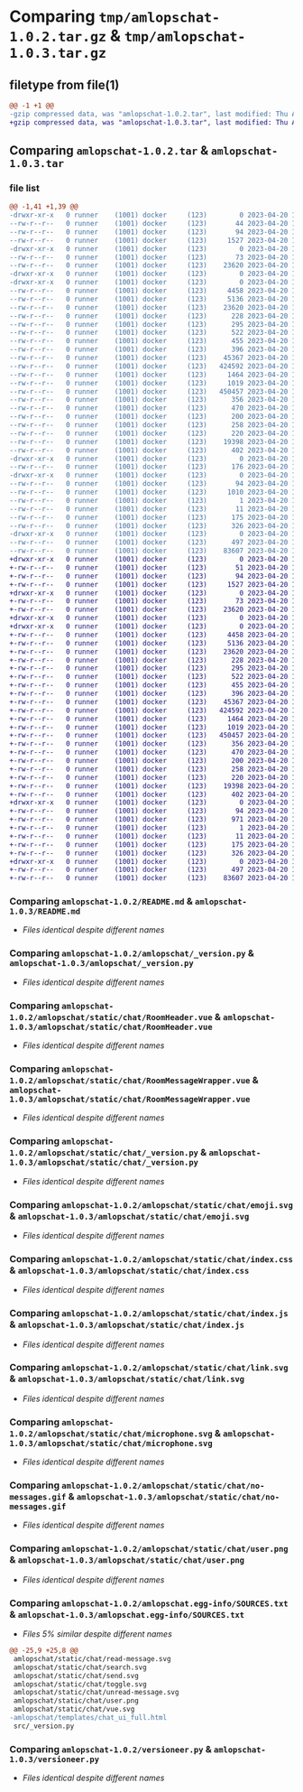# Comparing `tmp/amlopschat-1.0.2.tar.gz` & `tmp/amlopschat-1.0.3.tar.gz`

## filetype from file(1)

```diff
@@ -1 +1 @@
-gzip compressed data, was "amlopschat-1.0.2.tar", last modified: Thu Apr 20 14:44:34 2023, max compression
+gzip compressed data, was "amlopschat-1.0.3.tar", last modified: Thu Apr 20 15:10:27 2023, max compression
```

## Comparing `amlopschat-1.0.2.tar` & `amlopschat-1.0.3.tar`

### file list

```diff
@@ -1,41 +1,39 @@
-drwxr-xr-x   0 runner    (1001) docker     (123)        0 2023-04-20 14:44:34.332441 amlopschat-1.0.2/
--rw-r--r--   0 runner    (1001) docker     (123)       44 2023-04-20 14:43:50.000000 amlopschat-1.0.2/MANIFEST.in
--rw-r--r--   0 runner    (1001) docker     (123)       94 2023-04-20 14:44:34.332441 amlopschat-1.0.2/PKG-INFO
--rw-r--r--   0 runner    (1001) docker     (123)     1527 2023-04-20 14:43:50.000000 amlopschat-1.0.2/README.md
-drwxr-xr-x   0 runner    (1001) docker     (123)        0 2023-04-20 14:44:34.324441 amlopschat-1.0.2/amlopschat/
--rw-r--r--   0 runner    (1001) docker     (123)       73 2023-04-20 14:44:22.000000 amlopschat-1.0.2/amlopschat/__init__.py
--rw-r--r--   0 runner    (1001) docker     (123)    23620 2023-04-20 14:44:22.000000 amlopschat-1.0.2/amlopschat/_version.py
-drwxr-xr-x   0 runner    (1001) docker     (123)        0 2023-04-20 14:44:34.324441 amlopschat-1.0.2/amlopschat/static/
-drwxr-xr-x   0 runner    (1001) docker     (123)        0 2023-04-20 14:44:34.332441 amlopschat-1.0.2/amlopschat/static/chat/
--rw-r--r--   0 runner    (1001) docker     (123)     4458 2023-04-20 14:44:22.000000 amlopschat-1.0.2/amlopschat/static/chat/RoomHeader.vue
--rw-r--r--   0 runner    (1001) docker     (123)     5136 2023-04-20 14:44:22.000000 amlopschat-1.0.2/amlopschat/static/chat/RoomMessageWrapper.vue
--rw-r--r--   0 runner    (1001) docker     (123)    23620 2023-04-20 14:44:22.000000 amlopschat-1.0.2/amlopschat/static/chat/_version.py
--rw-r--r--   0 runner    (1001) docker     (123)      228 2023-04-20 14:44:22.000000 amlopschat-1.0.2/amlopschat/static/chat/arrow.svg
--rw-r--r--   0 runner    (1001) docker     (123)      295 2023-04-20 14:44:22.000000 amlopschat-1.0.2/amlopschat/static/chat/create-room.svg
--rw-r--r--   0 runner    (1001) docker     (123)      522 2023-04-20 14:44:22.000000 amlopschat-1.0.2/amlopschat/static/chat/emoji.svg
--rw-r--r--   0 runner    (1001) docker     (123)      455 2023-04-20 14:44:22.000000 amlopschat-1.0.2/amlopschat/static/chat/file.svg
--rw-r--r--   0 runner    (1001) docker     (123)      396 2023-04-20 14:44:22.000000 amlopschat-1.0.2/amlopschat/static/chat/header-chat-menu.svg
--rw-r--r--   0 runner    (1001) docker     (123)    45367 2023-04-20 14:44:22.000000 amlopschat-1.0.2/amlopschat/static/chat/index.css
--rw-r--r--   0 runner    (1001) docker     (123)   424592 2023-04-20 14:44:22.000000 amlopschat-1.0.2/amlopschat/static/chat/index.js
--rw-r--r--   0 runner    (1001) docker     (123)     1464 2023-04-20 14:44:22.000000 amlopschat-1.0.2/amlopschat/static/chat/link.svg
--rw-r--r--   0 runner    (1001) docker     (123)     1019 2023-04-20 14:44:22.000000 amlopschat-1.0.2/amlopschat/static/chat/microphone.svg
--rw-r--r--   0 runner    (1001) docker     (123)   450457 2023-04-20 14:44:22.000000 amlopschat-1.0.2/amlopschat/static/chat/no-messages.gif
--rw-r--r--   0 runner    (1001) docker     (123)      356 2023-04-20 14:44:22.000000 amlopschat-1.0.2/amlopschat/static/chat/read-message.svg
--rw-r--r--   0 runner    (1001) docker     (123)      470 2023-04-20 14:44:22.000000 amlopschat-1.0.2/amlopschat/static/chat/search.svg
--rw-r--r--   0 runner    (1001) docker     (123)      200 2023-04-20 14:44:22.000000 amlopschat-1.0.2/amlopschat/static/chat/send.svg
--rw-r--r--   0 runner    (1001) docker     (123)      258 2023-04-20 14:44:22.000000 amlopschat-1.0.2/amlopschat/static/chat/toggle.svg
--rw-r--r--   0 runner    (1001) docker     (123)      220 2023-04-20 14:44:22.000000 amlopschat-1.0.2/amlopschat/static/chat/unread-message.svg
--rw-r--r--   0 runner    (1001) docker     (123)    19398 2023-04-20 14:44:22.000000 amlopschat-1.0.2/amlopschat/static/chat/user.png
--rw-r--r--   0 runner    (1001) docker     (123)      402 2023-04-20 14:44:22.000000 amlopschat-1.0.2/amlopschat/static/chat/vue.svg
-drwxr-xr-x   0 runner    (1001) docker     (123)        0 2023-04-20 14:44:34.332441 amlopschat-1.0.2/amlopschat/templates/
--rw-r--r--   0 runner    (1001) docker     (123)      176 2023-04-20 14:44:22.000000 amlopschat-1.0.2/amlopschat/templates/chat_ui_full.html
-drwxr-xr-x   0 runner    (1001) docker     (123)        0 2023-04-20 14:44:34.328441 amlopschat-1.0.2/amlopschat.egg-info/
--rw-r--r--   0 runner    (1001) docker     (123)       94 2023-04-20 14:44:34.000000 amlopschat-1.0.2/amlopschat.egg-info/PKG-INFO
--rw-r--r--   0 runner    (1001) docker     (123)     1010 2023-04-20 14:44:34.000000 amlopschat-1.0.2/amlopschat.egg-info/SOURCES.txt
--rw-r--r--   0 runner    (1001) docker     (123)        1 2023-04-20 14:44:34.000000 amlopschat-1.0.2/amlopschat.egg-info/dependency_links.txt
--rw-r--r--   0 runner    (1001) docker     (123)       11 2023-04-20 14:44:34.000000 amlopschat-1.0.2/amlopschat.egg-info/top_level.txt
--rw-r--r--   0 runner    (1001) docker     (123)      175 2023-04-20 14:44:34.332441 amlopschat-1.0.2/setup.cfg
--rw-r--r--   0 runner    (1001) docker     (123)      326 2023-04-20 14:43:50.000000 amlopschat-1.0.2/setup.py
-drwxr-xr-x   0 runner    (1001) docker     (123)        0 2023-04-20 14:44:34.332441 amlopschat-1.0.2/src/
--rw-r--r--   0 runner    (1001) docker     (123)      497 2023-04-20 14:44:34.332441 amlopschat-1.0.2/src/_version.py
--rw-r--r--   0 runner    (1001) docker     (123)    83607 2023-04-20 14:43:51.000000 amlopschat-1.0.2/versioneer.py
+drwxr-xr-x   0 runner    (1001) docker     (123)        0 2023-04-20 15:10:27.689188 amlopschat-1.0.3/
+-rw-r--r--   0 runner    (1001) docker     (123)       51 2023-04-20 15:09:42.000000 amlopschat-1.0.3/MANIFEST.in
+-rw-r--r--   0 runner    (1001) docker     (123)       94 2023-04-20 15:10:27.689188 amlopschat-1.0.3/PKG-INFO
+-rw-r--r--   0 runner    (1001) docker     (123)     1527 2023-04-20 15:09:42.000000 amlopschat-1.0.3/README.md
+drwxr-xr-x   0 runner    (1001) docker     (123)        0 2023-04-20 15:10:27.685188 amlopschat-1.0.3/amlopschat/
+-rw-r--r--   0 runner    (1001) docker     (123)       73 2023-04-20 15:10:10.000000 amlopschat-1.0.3/amlopschat/__init__.py
+-rw-r--r--   0 runner    (1001) docker     (123)    23620 2023-04-20 15:10:10.000000 amlopschat-1.0.3/amlopschat/_version.py
+drwxr-xr-x   0 runner    (1001) docker     (123)        0 2023-04-20 15:10:27.685188 amlopschat-1.0.3/amlopschat/static/
+drwxr-xr-x   0 runner    (1001) docker     (123)        0 2023-04-20 15:10:27.689188 amlopschat-1.0.3/amlopschat/static/chat/
+-rw-r--r--   0 runner    (1001) docker     (123)     4458 2023-04-20 15:10:10.000000 amlopschat-1.0.3/amlopschat/static/chat/RoomHeader.vue
+-rw-r--r--   0 runner    (1001) docker     (123)     5136 2023-04-20 15:10:10.000000 amlopschat-1.0.3/amlopschat/static/chat/RoomMessageWrapper.vue
+-rw-r--r--   0 runner    (1001) docker     (123)    23620 2023-04-20 15:10:10.000000 amlopschat-1.0.3/amlopschat/static/chat/_version.py
+-rw-r--r--   0 runner    (1001) docker     (123)      228 2023-04-20 15:10:10.000000 amlopschat-1.0.3/amlopschat/static/chat/arrow.svg
+-rw-r--r--   0 runner    (1001) docker     (123)      295 2023-04-20 15:10:10.000000 amlopschat-1.0.3/amlopschat/static/chat/create-room.svg
+-rw-r--r--   0 runner    (1001) docker     (123)      522 2023-04-20 15:10:10.000000 amlopschat-1.0.3/amlopschat/static/chat/emoji.svg
+-rw-r--r--   0 runner    (1001) docker     (123)      455 2023-04-20 15:10:10.000000 amlopschat-1.0.3/amlopschat/static/chat/file.svg
+-rw-r--r--   0 runner    (1001) docker     (123)      396 2023-04-20 15:10:10.000000 amlopschat-1.0.3/amlopschat/static/chat/header-chat-menu.svg
+-rw-r--r--   0 runner    (1001) docker     (123)    45367 2023-04-20 15:10:10.000000 amlopschat-1.0.3/amlopschat/static/chat/index.css
+-rw-r--r--   0 runner    (1001) docker     (123)   424592 2023-04-20 15:10:10.000000 amlopschat-1.0.3/amlopschat/static/chat/index.js
+-rw-r--r--   0 runner    (1001) docker     (123)     1464 2023-04-20 15:10:10.000000 amlopschat-1.0.3/amlopschat/static/chat/link.svg
+-rw-r--r--   0 runner    (1001) docker     (123)     1019 2023-04-20 15:10:10.000000 amlopschat-1.0.3/amlopschat/static/chat/microphone.svg
+-rw-r--r--   0 runner    (1001) docker     (123)   450457 2023-04-20 15:10:10.000000 amlopschat-1.0.3/amlopschat/static/chat/no-messages.gif
+-rw-r--r--   0 runner    (1001) docker     (123)      356 2023-04-20 15:10:10.000000 amlopschat-1.0.3/amlopschat/static/chat/read-message.svg
+-rw-r--r--   0 runner    (1001) docker     (123)      470 2023-04-20 15:10:10.000000 amlopschat-1.0.3/amlopschat/static/chat/search.svg
+-rw-r--r--   0 runner    (1001) docker     (123)      200 2023-04-20 15:10:10.000000 amlopschat-1.0.3/amlopschat/static/chat/send.svg
+-rw-r--r--   0 runner    (1001) docker     (123)      258 2023-04-20 15:10:10.000000 amlopschat-1.0.3/amlopschat/static/chat/toggle.svg
+-rw-r--r--   0 runner    (1001) docker     (123)      220 2023-04-20 15:10:10.000000 amlopschat-1.0.3/amlopschat/static/chat/unread-message.svg
+-rw-r--r--   0 runner    (1001) docker     (123)    19398 2023-04-20 15:10:10.000000 amlopschat-1.0.3/amlopschat/static/chat/user.png
+-rw-r--r--   0 runner    (1001) docker     (123)      402 2023-04-20 15:10:10.000000 amlopschat-1.0.3/amlopschat/static/chat/vue.svg
+drwxr-xr-x   0 runner    (1001) docker     (123)        0 2023-04-20 15:10:27.685188 amlopschat-1.0.3/amlopschat.egg-info/
+-rw-r--r--   0 runner    (1001) docker     (123)       94 2023-04-20 15:10:27.000000 amlopschat-1.0.3/amlopschat.egg-info/PKG-INFO
+-rw-r--r--   0 runner    (1001) docker     (123)      971 2023-04-20 15:10:27.000000 amlopschat-1.0.3/amlopschat.egg-info/SOURCES.txt
+-rw-r--r--   0 runner    (1001) docker     (123)        1 2023-04-20 15:10:27.000000 amlopschat-1.0.3/amlopschat.egg-info/dependency_links.txt
+-rw-r--r--   0 runner    (1001) docker     (123)       11 2023-04-20 15:10:27.000000 amlopschat-1.0.3/amlopschat.egg-info/top_level.txt
+-rw-r--r--   0 runner    (1001) docker     (123)      175 2023-04-20 15:10:27.689188 amlopschat-1.0.3/setup.cfg
+-rw-r--r--   0 runner    (1001) docker     (123)      326 2023-04-20 15:09:42.000000 amlopschat-1.0.3/setup.py
+drwxr-xr-x   0 runner    (1001) docker     (123)        0 2023-04-20 15:10:27.689188 amlopschat-1.0.3/src/
+-rw-r--r--   0 runner    (1001) docker     (123)      497 2023-04-20 15:10:27.689188 amlopschat-1.0.3/src/_version.py
+-rw-r--r--   0 runner    (1001) docker     (123)    83607 2023-04-20 15:09:42.000000 amlopschat-1.0.3/versioneer.py
```

### Comparing `amlopschat-1.0.2/README.md` & `amlopschat-1.0.3/README.md`

 * *Files identical despite different names*

### Comparing `amlopschat-1.0.2/amlopschat/_version.py` & `amlopschat-1.0.3/amlopschat/_version.py`

 * *Files identical despite different names*

### Comparing `amlopschat-1.0.2/amlopschat/static/chat/RoomHeader.vue` & `amlopschat-1.0.3/amlopschat/static/chat/RoomHeader.vue`

 * *Files identical despite different names*

### Comparing `amlopschat-1.0.2/amlopschat/static/chat/RoomMessageWrapper.vue` & `amlopschat-1.0.3/amlopschat/static/chat/RoomMessageWrapper.vue`

 * *Files identical despite different names*

### Comparing `amlopschat-1.0.2/amlopschat/static/chat/_version.py` & `amlopschat-1.0.3/amlopschat/static/chat/_version.py`

 * *Files identical despite different names*

### Comparing `amlopschat-1.0.2/amlopschat/static/chat/emoji.svg` & `amlopschat-1.0.3/amlopschat/static/chat/emoji.svg`

 * *Files identical despite different names*

### Comparing `amlopschat-1.0.2/amlopschat/static/chat/index.css` & `amlopschat-1.0.3/amlopschat/static/chat/index.css`

 * *Files identical despite different names*

### Comparing `amlopschat-1.0.2/amlopschat/static/chat/index.js` & `amlopschat-1.0.3/amlopschat/static/chat/index.js`

 * *Files identical despite different names*

### Comparing `amlopschat-1.0.2/amlopschat/static/chat/link.svg` & `amlopschat-1.0.3/amlopschat/static/chat/link.svg`

 * *Files identical despite different names*

### Comparing `amlopschat-1.0.2/amlopschat/static/chat/microphone.svg` & `amlopschat-1.0.3/amlopschat/static/chat/microphone.svg`

 * *Files identical despite different names*

### Comparing `amlopschat-1.0.2/amlopschat/static/chat/no-messages.gif` & `amlopschat-1.0.3/amlopschat/static/chat/no-messages.gif`

 * *Files identical despite different names*

### Comparing `amlopschat-1.0.2/amlopschat/static/chat/user.png` & `amlopschat-1.0.3/amlopschat/static/chat/user.png`

 * *Files identical despite different names*

### Comparing `amlopschat-1.0.2/amlopschat.egg-info/SOURCES.txt` & `amlopschat-1.0.3/amlopschat.egg-info/SOURCES.txt`

 * *Files 5% similar despite different names*

```diff
@@ -25,9 +25,8 @@
 amlopschat/static/chat/read-message.svg
 amlopschat/static/chat/search.svg
 amlopschat/static/chat/send.svg
 amlopschat/static/chat/toggle.svg
 amlopschat/static/chat/unread-message.svg
 amlopschat/static/chat/user.png
 amlopschat/static/chat/vue.svg
-amlopschat/templates/chat_ui_full.html
 src/_version.py
```

### Comparing `amlopschat-1.0.2/versioneer.py` & `amlopschat-1.0.3/versioneer.py`

 * *Files identical despite different names*

